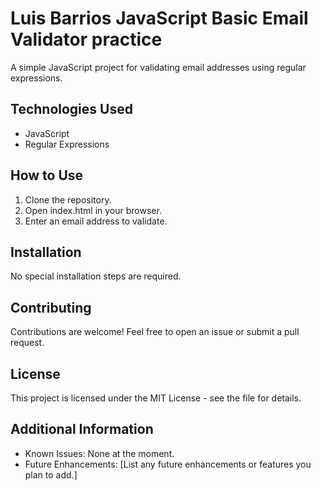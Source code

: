 # Luis Barrios JavaScript Basic Email Validator practice

A simple JavaScript project for validating email addresses using regular expressions.
## Technologies Used
- JavaScript
- Regular Expressions

## How to Use
1. Clone the repository.
2. Open index.html in your browser.
3. Enter an email address to validate.

## Installation
No special installation steps are required.

## Contributing
Contributions are welcome! Feel free to open an issue or submit a pull request.

## License
This project is licensed under the MIT License - see the []() file for details.

## Additional Information
- Known Issues: None at the moment.
- Future Enhancements: [List any future enhancements or features you plan to add.]

